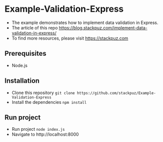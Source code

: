 # Example-Validation-Express
- The example demonstrates how to implement data validation in Express.
- The article of this repo https://blog.stackpuz.com/implement-data-validation-in-express/
- To find more resources, please visit https://stackpuz.com

## Prerequisites
- Node.js

## Installation
- Clone this repository `git clone https://github.com/stackpuz/Example-Validation-Express`
- Install the dependencies `npm install`

## Run project

- Run project `node index.js`
- Navigate to http://localhost:8000